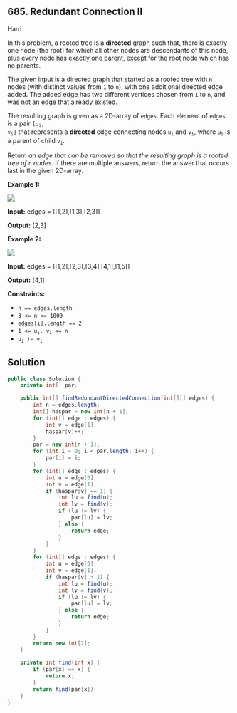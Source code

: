 ## 685\. Redundant Connection II

Hard

In this problem, a rooted tree is a **directed** graph such that, there is exactly one node (the root) for which all other nodes are descendants of this node, plus every node has exactly one parent, except for the root node which has no parents.

The given input is a directed graph that started as a rooted tree with `n` nodes (with distinct values from `1` to `n`), with one additional directed edge added. The added edge has two different vertices chosen from `1` to `n`, and was not an edge that already existed.

The resulting graph is given as a 2D-array of `edges`. Each element of `edges` is a pair <code>[u<sub>i</sub>, v<sub>i</sub>]</code> that represents a **directed** edge connecting nodes <code>u<sub>i</sub></code> and <code>v<sub>i</sub></code>, where <code>u<sub>i</sub></code> is a parent of child <code>v<sub>i</sub></code>.

Return _an edge that can be removed so that the resulting graph is a rooted tree of_ `n` _nodes_. If there are multiple answers, return the answer that occurs last in the given 2D-array.

**Example 1:**

![](https://assets.leetcode.com/uploads/2020/12/20/graph1.jpg)

**Input:** edges = \[\[1,2],[1,3],[2,3]]

**Output:** [2,3]

**Example 2:**

![](https://assets.leetcode.com/uploads/2020/12/20/graph2.jpg)

**Input:** edges = \[\[1,2],[2,3],[3,4],[4,1],[1,5]]

**Output:** [4,1]

**Constraints:**

*   `n == edges.length`
*   `3 <= n <= 1000`
*   `edges[i].length == 2`
*   <code>1 <= u<sub>i</sub>, v<sub>i</sub> <= n</code>
*   <code>u<sub>i</sub> != v<sub>i</sub></code>

## Solution

```java
public class Solution {
    private int[] par;

    public int[] findRedundantDirectedConnection(int[][] edges) {
        int n = edges.length;
        int[] haspar = new int[n + 1];
        for (int[] edge : edges) {
            int v = edge[1];
            haspar[v]++;
        }
        par = new int[n + 1];
        for (int i = 0; i < par.length; i++) {
            par[i] = i;
        }
        for (int[] edge : edges) {
            int u = edge[0];
            int v = edge[1];
            if (haspar[v] == 1) {
                int lu = find(u);
                int lv = find(v);
                if (lu != lv) {
                    par[lu] = lv;
                } else {
                    return edge;
                }
            }
        }
        for (int[] edge : edges) {
            int u = edge[0];
            int v = edge[1];
            if (haspar[v] > 1) {
                int lu = find(u);
                int lv = find(v);
                if (lu != lv) {
                    par[lu] = lv;
                } else {
                    return edge;
                }
            }
        }
        return new int[2];
    }

    private int find(int x) {
        if (par[x] == x) {
            return x;
        }
        return find(par[x]);
    }
}
```